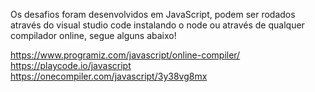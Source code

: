 Os desafios foram desenvolvidos em JavaScript, podem ser rodados através do visual studio code instalando o node ou através de qualquer compilador online, segue alguns abaixo!

https://www.programiz.com/javascript/online-compiler/
https://playcode.io/javascript
https://onecompiler.com/javascript/3y38vg8mx
